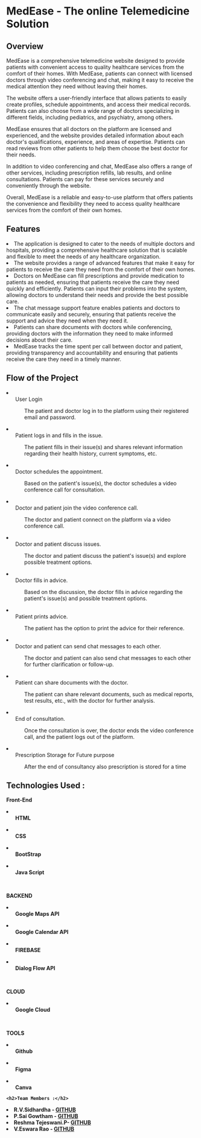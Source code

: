 <h1>MedEase - The online Telemedicine Solution </h1>

<h2> Overview </h2>

<p>MedEase is a comprehensive telemedicine website designed to provide patients with convenient access to quality healthcare services from the comfort of their homes. With MedEase, patients can connect with licensed doctors through video conferencing and chat, making it easy to receive the medical attention they need without leaving their homes.

The website offers a user-friendly interface that allows patients to easily create profiles, schedule appointments, and access their medical records. Patients can also choose from a wide range of doctors specializing in different fields, including pediatrics, and psychiatry, among others.

MedEase ensures that all doctors on the platform are licensed and experienced, and the website provides detailed information about each doctor's qualifications, experience, and areas of expertise. Patients can read reviews from other patients to help them choose the best doctor for their needs.

In addition to video conferencing and chat, MedEase also offers a range of other services, including prescription refills, lab results, and online consultations. Patients can pay for these services securely and conveniently through the website.

Overall, MedEase is a reliable and easy-to-use platform that offers patients the convenience and flexibility they need to access quality healthcare services from the comfort of their own homes.</p>

<h2> Features </h2>
<li>The application is designed to cater to the needs of multiple doctors and hospitals, providing a comprehensive healthcare solution that is scalable and flexible to meet the needs of any healthcare organization.</li>
   <li>The website provides a range of advanced features that make it easy for patients to receive the care they need from the comfort of their own homes.</li>
  <li>
Doctors on MedEase can fill prescriptions and provide medication to patients as needed, ensuring that patients receive the care they need quickly and efficiently. Patients can input their problems into the system, allowing doctors to understand their needs and provide the best possible care.</li>
  <li>The chat message support feature enables patients and doctors to communicate easily and securely, ensuring that patients receive the support and advice they need when they need it.</li>
 <li>Patients can share documents with doctors while conferencing, providing doctors with the information they need to make informed decisions about their care.</li>
  <li>MedEase tracks the time spent per call between doctor and patient, providing transparency and accountability and ensuring that patients receive the care they need in a timely manner.</li>
 

<h2> Flow of the Project </h2>

<li><ul>User Login<ul>The patient and doctor log in to the platform using their registered email and password.</ul></ul></li>
<li><ul>Patient logs in and fills in the issue.<ul>The patient fills in their issue(s) and shares relevant information regarding their health history, current symptoms, etc.</ul></ul></li>
<li><ul>Doctor schedules the appointment.<ul>Based on the patient's issue(s), the doctor schedules a video conference call for consultation.</ul></ul></li>
<li><ul>Doctor and patient join the video conference call.<ul>The doctor and patient connect on the platform via a video conference call.</ul></ul></li>
<li><ul>Doctor and patient discuss issues.<ul>The doctor and patient discuss the patient's issue(s) and explore possible treatment options.</ul></ul></li>
<li><ul>Doctor fills in advice.<ul>Based on the discussion, the doctor fills in advice regarding the patient's issue(s) and possible treatment options.</ul></ul></li>
<li><ul>Patient prints advice.<ul>The patient has the option to print the advice for their reference.</ul></ul></li>
<li><ul>Doctor and patient can send chat messages to each other.<ul>The doctor and patient can also send chat messages to each other for further clarification or follow-up.</ul></ul></li>
<li><ul>Patient can share documents with the doctor.<ul>The patient can share relevant documents, such as medical reports, test results, etc., with the doctor for further analysis.</ul></ul></li>
<li><ul>End of consultation.<ul>Once the consultation is over, the doctor ends the video conference call, and the patient logs out of the platform.</ul></ul></li>
<li><ul>Prescription Storage for Future purpose<ul>After the end of consultancy also prescription is stored for a time </ul></ul></li>


<h2>Technologies Used :</h2>
<p><b>Front-End<b><p>
    <li><ul>HTML</ul></li>
     <li><ul>CSS</ul></li>
     <li><ul>BootStrap</ul></li>
     <li><ul>Java Script</ul></li>
    <br>
<p><b>BACKEND<b><p>
    <li><ul>Google Maps API</ul></li>
     <li><ul>Google Calendar API</ul></li>
     <li><ul>FIREBASE</ul></li>
     <li><ul>Dialog Flow API</ul></li>
    <br>
<p><b>CLOUD<b><p>
    <li><ul>Google Cloud</ul></li>   
    <br>
    <p><b>TOOLS<b><p>
    <li><ul>Github</ul></li>
     <li><ul>Figma</ul></li>
     <li><ul>Canva</ul></li>
       
    <h2>Team Members :</h2>
   <li>R.V.Sidhardha - <a href="https://github.com/sidhu2003">GITHUB</a></li>
     <li>P.Sai Gowtham - <a href="https://github.com/p-sai-gowtham">GITHUB</a></li>
     <li>Reshma Tejeswani.P- <a href="https://github.com/Reshma4167">GITHUB</a></li>
      <li>V.Eswara Rao - <a href="https://github.com/ESWARVETLA-19">GITHUB</a></li>   
        
        
    
    
  

